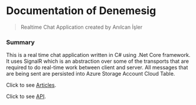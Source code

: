 # Documentation of Denemesig 
> Realtime Chat Application created by Anılcan İşler

### Summary
This is a real time chat application written in C# using .Net Core framework. 
It uses SignalR which is an abstraction over some of the transports that are required to do real-time work between client and server.
All messages that are being sent are persisted into Azure Storage Account Cloud Table.


Click to see [Articles](../_site/articles/intro.html).

Click to see [API](../_site/api/denemesig.html).